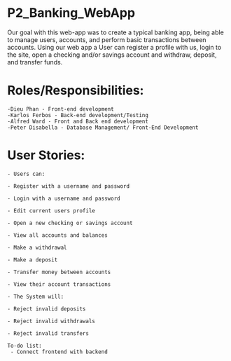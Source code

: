 # P2_Banking_WebApp

Our goal with this web-app was to create a typical banking app, being able to manage users, accounts, and  perform basic transactions between accounts. Using our web app a User can register a profile with us, login to the site, open a checking and/or savings account and withdraw, deposit, and transfer funds.

# Roles/Responsibilities:

    -Dieu Phan - Front-end development
    -Karlos Ferbos - Back-end development/Testing
    -Alfred Ward - Front and Back end development   
    -Peter Disabella - Database Management/ Front-End Development



# User Stories:

    - Users can:  

    - Register with a username and password 

    - Login with a username and password 
    
    - Edit current users profile

    - Open a new checking or savings account 

    - View all accounts and balances 

    - Make a withdrawal 

    - Make a deposit 

    - Transfer money between accounts 
    
    - View their account transactions

    - The System will: 

    - Reject invalid deposits 

    - Reject invalid withdrawals 

    - Reject invalid transfers 
    
    To-do list:
     - Connect frontend with backend
